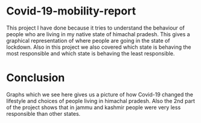# Covid-19-mobility-report
This project I have done because it tries to understand the behaviour of people who are living in my native state of himachal pradesh. 
This gives a graphical representation of where people are going in the state of lockdown. 
Also in this project we also covered which state is behaving the most responsible and which state is behaving the least responsible.

# Conclusion
Graphs which we see here gives us a picture of how Covid-19 changed the lifestyle and choices of people living in himachal pradesh.
Also the 2nd part of the project shows that in jammu and kashmir people were very less responsible than other states.

